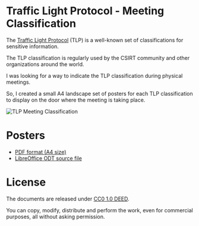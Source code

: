 # Traffic Light Protocol - Meeting Classification

The [Traffic Light Protocol](http://www.us-cert.gov/tlp/) (TLP) is a well-known set of classifications for sensitive information.

The TLP classification is regularly used by the CSIRT community and other organizations around the world.

I was looking for a way to indicate the TLP classification during physical meetings.

So, I created a small A4 landscape set of posters for each TLP classification to display on the door where the meeting is taking place.

![TLP Meeting Classification](https://git.foo.be/adulau/tlp-meeting/raw/branch/master/image/tlp-overview.png)

# Posters

* [PDF format (A4 size)](https://git.foo.be/adulau/tlp-meeting/src/branch/master/TLP-Classification-a4.pdf)
* [LibreOffice ODT source file](https://git.foo.be/adulau/tlp-meeting/raw/branch/master/TLP-Classification.odt)

# License

The documents are released under [CC0 1.0 DEED](https://creativecommons.org/publicdomain/zero/1.0/deed.en).

You can copy, modify, distribute and perform the work, even for commercial purposes, all without asking permission. 

